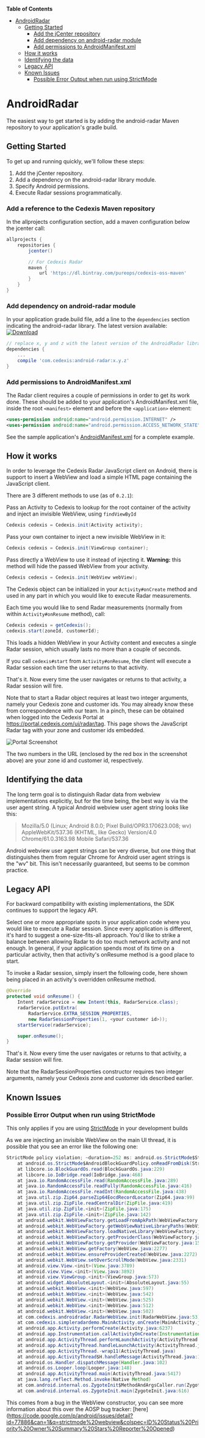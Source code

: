 **Table of Contents**

- [AndroidRadar](#androidradar)
    - [Getting Started](#getting-started)
        - [Add the jCenter repository](#add-the-jcenter-repository)
        - [Add dependency on android-radar module](#add-dependency-on-android-radar-module)
        - [Add permissions to AndroidManifest.xml](#add-permissions-to-androidmanifestxml)
    - [How it works](#how-it-works)
    - [Identifying the data](#identifying-the-data)
    - [Legacy API](#legacy-api)
    - [Known Issues](#known-issues)
        - [Possible Error Output when run using StrictMode](#possible-error-output-when-run-using-strictmode)
        
# AndroidRadar

The easiest way to get started is by adding the android-radar Maven repository
to your application's gradle build.

## Getting Started

To get up and running quickly, we'll follow these steps:

1. Add the jCenter repository.
2. Add a dependency on the android-radar library module.
3. Specify Android permissions.
4. Execute Radar sessions programmatically.

### Add a reference to the Cedexis Maven repository

In the allprojects configuration section, add a maven configuration below the jcenter call:

```groovy
allprojects {
    repositories {
        jcenter()

        // For Cedexis Radar
        maven {
            url 'https://dl.bintray.com/pureops/cedexis-oss-maven'
        }
    }
}
```

### Add dependency on android-radar module

In your application grade.build file, add a line to the `dependencies` section
indicating the android-radar library.  The latest version available: [ ![Download](https://api.bintray.com/packages/pureops/cedexis-oss-maven/android-radar/images/download.svg) ](https://bintray.com/pureops/cedexis-oss-maven/android-radar/_latestVersion)

```groovy
// replace x, y and z with the latest version of the AndroidRadar library.
dependencies {
    ...
    compile 'com.cedexis:android-radar:x.y.z'
}
```

### Add permissions to AndroidManifest.xml

The Radar client requires a couple of permissions in order to get its work done.
These should be added to your application's AndroidManifest.xml file, inside the
root `<manifest>` element and before the `<application>` element:

```xml
<uses-permission android:name="android.permission.INTERNET" />
<uses-permission android:name="android.permission.ACCESS_NETWORK_STATE"/>
```

See the sample application's [AndroidManifest.xml](https://github.com/cedexis/AndroidRadar/blob/master/app/src/main/AndroidManifest.xml) for a complete example.

## How it works

In order to leverage the Cedexis Radar JavaScript client on Android, there
is support to insert a WebView and load a simple HTML page containing the
JavaScript client.

There are 3 different methods to use (as of `0.2.1`):

Pass an Activity to Cedexis to lookup for the root container of the activity and inject an invisible WebView, using `findViewById`

```java
Cedexis cedexis = Cedexis.init(Activity activity);
```

Pass your own container to inject a new invisible WebView in it:

```java
Cedexis cedexis = Cedexis.init(ViewGroup container);
``` 

Pass directly a WebView to use it instead of injecting it. **Warning:** this method will hide the passed WebView from your activity.

```java
Cedexis cedexis = Cedexis.init(WebView webView);
```

The Cedexis object can be initialized in your `Activity#onCreate` method and used in any part in which 
you would like to execute Radar measurements.

Each time you would like to send Radar measurements (normally from within
`Activity#onResume` method), call:

``` java
Cedexis cedexis = getCedexis();
cedexis.start(zoneId, customerId);
```

This loads a hidden WebView in your Activity content and executes a single Radar
session, which usually lasts no more than a couple of seconds.

If you call `cedexis#start` from `Activity#onResume`, the client will execute
a Radar session each time the user returns to that activity.

That's it.  Now every time the user navigates or returns to that activity, a
Radar session will fire.

Note that to start a Radar object requires at least two integer
arguments, namely your Cedexis zone and customer ids.  You may already know
these from correspondence with our team.  In a pinch, these can be obtained
when logged into the Cedexis Portal at https://portal.cedexis.com/ui/radar/tag.
This page shows the JavaScript Radar tag with your zone and customer ids
embedded.

![Portal Screenshot](./portal_screenshot.png)

The two numbers in the URL (enclosed by the red box in the screenshot above) are
your zone id and customer id, respectively.

## Identifying the data

The long term goal is to distinguish Radar data from webview implementations explicitly, but for the time being, the best way is via the user agent string.  A typical Android webview user agent string looks like this:

> Mozilla/5.0 (Linux; Android 8.0.0; Pixel Build/OPR3.170623.008; wv) AppleWebKit/537.36 (KHTML, like Gecko) Version/4.0 Chrome/61.0.3163.98 Mobile Safari/537.36

Android webview user agent strings can be very diverse, but one thing that distinguishes them from regular Chrome for Android user agent strings is the "wv" bit.  This isn't necessarily guaranteed, but seems to be common practice.

## Legacy API

For backward compatibility with existing implementations, the SDK continues to support the legacy API.

Select one or more appropriate spots in your application code where you would
like to execute a Radar session.  Since every application is different, it's
hard to suggest a one-size-fits-all approach.  You'd like to strike a balance
between allowing Radar to do too much network activity and not enough.  In
general, if your application spends most of its time on a particular activity,
then that activity's onResume method is a good place to start.

To invoke a Radar session, simply insert the following code, here shown being
placed in an activity's overridden onResume method.

```java
@Override
protected void onResume() {
    Intent radarService = new Intent(this, RadarService.class);
    radarService.putExtra(
        RadarService.EXTRA_SESSION_PROPERTIES,
        new RadarSessionProperties(1, <your customer id>));
    startService(radarService);

    super.onResume();
}
```

That's it.  Now every time the user navigates or returns to that activity, a
Radar session will fire.

Note that the RadarSessionProperties constructor requires two integer
arguments, namely your Cedexis zone and customer ids described earlier.

## Known Issues

### Possible Error Output when run using StrictMode

This only applies if you are using [StrictMode](https://developer.android.com/reference/android/os/StrictMode.html) in your development builds

As we are injecting an invisible WebView on the main UI thread, it is possible
that you see an error like the following one:

``` java
StrictMode policy violation; ~duration=252 ms: android.os.StrictMode$StrictModeDiskReadViolation: policy=65543 violation=2
    at android.os.StrictMode$AndroidBlockGuardPolicy.onReadFromDisk(StrictMode.java:1263)
    at libcore.io.BlockGuardOs.read(BlockGuardOs.java:229)
    at libcore.io.IoBridge.read(IoBridge.java:468)
    at java.io.RandomAccessFile.read(RandomAccessFile.java:289)
    at java.io.RandomAccessFile.readFully(RandomAccessFile.java:416)
    at java.io.RandomAccessFile.readInt(RandomAccessFile.java:438)
    at java.util.zip.Zip64.parseZip64EocdRecordLocator(Zip64.java:99)
    at java.util.zip.ZipFile.readCentralDir(ZipFile.java:419)
    at java.util.zip.ZipFile.<init>(ZipFile.java:175)
    at java.util.zip.ZipFile.<init>(ZipFile.java:142)
    at android.webkit.WebViewFactory.getLoadFromApkPath(WebViewFactory.java:357)
    at android.webkit.WebViewFactory.getWebViewNativeLibraryPaths(WebViewFactory.java:407)
    at android.webkit.WebViewFactory.loadNativeLibrary(WebViewFactory.java:511)
    at android.webkit.WebViewFactory.getProviderClass(WebViewFactory.java:188)
    at android.webkit.WebViewFactory.getProvider(WebViewFactory.java:158)
    at android.webkit.WebView.getFactory(WebView.java:2277)
    at android.webkit.WebView.ensureProviderCreated(WebView.java:2272)
    at android.webkit.WebView.setOverScrollMode(WebView.java:2331)
    at android.view.View.<init>(View.java:3789)
    at android.view.View.<init>(View.java:3892)
    at android.view.ViewGroup.<init>(ViewGroup.java:573)
    at android.widget.AbsoluteLayout.<init>(AbsoluteLayout.java:55)
    at android.webkit.WebView.<init>(WebView.java:597)
    at android.webkit.WebView.<init>(WebView.java:542)
    at android.webkit.WebView.<init>(WebView.java:525)
    at android.webkit.WebView.<init>(WebView.java:512)
    at android.webkit.WebView.<init>(WebView.java:502)
    at com.cedexis.androidradar.RadarWebView.init(RadarWebView.java:53)
    at com.cedexis.simpleradardemo.MainActivity.onCreate(MainActivity.java:65)
    at android.app.Activity.performCreate(Activity.java:6237)
    at android.app.Instrumentation.callActivityOnCreate(Instrumentation.java:1107)
    at android.app.ActivityThread.performLaunchActivity(ActivityThread.java:2369)
    at android.app.ActivityThread.handleLaunchActivity(ActivityThread.java:2476)
    at android.app.ActivityThread.-wrap11(ActivityThread.java)
    at android.app.ActivityThread$H.handleMessage(ActivityThread.java:1344)
    at android.os.Handler.dispatchMessage(Handler.java:102)
    at android.os.Looper.loop(Looper.java:148)
    at android.app.ActivityThread.main(ActivityThread.java:5417)
    at java.lang.reflect.Method.invoke(Native Method)
    at com.android.internal.os.ZygoteInit$MethodAndArgsCaller.run(ZygoteInit.java:726)
    at com.android.internal.os.ZygoteInit.main(ZygoteInit.java:616)
```

This comes from a bug in the WebView constructor, you can see more information about this over the
AOSP bug tracker: [here] (https://code.google.com/p/android/issues/detail?id=77886&can=1&q=strictmode%20webview&colspec=ID%20Status%20Priority%20Owner%20Summary%20Stars%20Reporter%20Opened)
